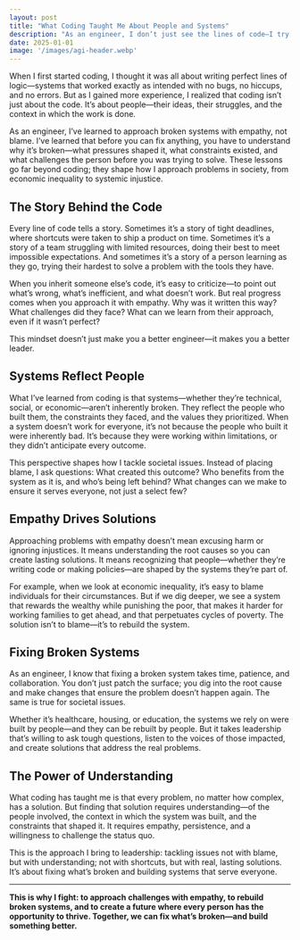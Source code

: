 ```yaml
---
layout: post
title: "What Coding Taught Me About People and Systems"
description: "As an engineer, I don’t just see the lines of code—I try to understand the context: the deadlines, the culture, and the challenges of the person who wrote it. This perspective shapes how I tackle issues in society—with empathy, not blame, and a focus on fixing broken systems."
date: 2025-01-01
image: '/images/agi-header.webp'
---
```


When I first started coding, I thought it was all about writing perfect lines of logic—systems that worked exactly as intended with no bugs, no hiccups, and no errors. But as I gained more experience, I realized that coding isn’t just about the code. It’s about people—their ideas, their struggles, and the context in which the work is done.

As an engineer, I’ve learned to approach broken systems with empathy, not blame. I’ve learned that before you can fix anything, you have to understand why it’s broken—what pressures shaped it, what constraints existed, and what challenges the person before you was trying to solve. These lessons go far beyond coding; they shape how I approach problems in society, from economic inequality to systemic injustice.

## The Story Behind the Code

Every line of code tells a story. Sometimes it’s a story of tight deadlines, where shortcuts were taken to ship a product on time. Sometimes it’s a story of a team struggling with limited resources, doing their best to meet impossible expectations. And sometimes it’s a story of a person learning as they go, trying their hardest to solve a problem with the tools they have.

When you inherit someone else’s code, it’s easy to criticize—to point out what’s wrong, what’s inefficient, and what doesn’t work. But real progress comes when you approach it with empathy. Why was it written this way? What challenges did they face? What can we learn from their approach, even if it wasn’t perfect?

This mindset doesn’t just make you a better engineer—it makes you a better leader.

## Systems Reflect People

What I’ve learned from coding is that systems—whether they’re technical, social, or economic—aren’t inherently broken. They reflect the people who built them, the constraints they faced, and the values they prioritized. When a system doesn’t work for everyone, it’s not because the people who built it were inherently bad. It’s because they were working within limitations, or they didn’t anticipate every outcome.

This perspective shapes how I tackle societal issues. Instead of placing blame, I ask questions: What created this outcome? Who benefits from the system as it is, and who’s being left behind? What changes can we make to ensure it serves everyone, not just a select few?

## Empathy Drives Solutions

Approaching problems with empathy doesn’t mean excusing harm or ignoring injustices. It means understanding the root causes so you can create lasting solutions. It means recognizing that people—whether they’re writing code or making policies—are shaped by the systems they’re part of.

For example, when we look at economic inequality, it’s easy to blame individuals for their circumstances. But if we dig deeper, we see a system that rewards the wealthy while punishing the poor, that makes it harder for working families to get ahead, and that perpetuates cycles of poverty. The solution isn’t to blame—it’s to rebuild the system.

## Fixing Broken Systems

As an engineer, I know that fixing a broken system takes time, patience, and collaboration. You don’t just patch the surface; you dig into the root cause and make changes that ensure the problem doesn’t happen again. The same is true for societal issues.

Whether it’s healthcare, housing, or education, the systems we rely on were built by people—and they can be rebuilt by people. But it takes leadership that’s willing to ask tough questions, listen to the voices of those impacted, and create solutions that address the real problems.

## The Power of Understanding

What coding has taught me is that every problem, no matter how complex, has a solution. But finding that solution requires understanding—of the people involved, the context in which the system was built, and the constraints that shaped it. It requires empathy, persistence, and a willingness to challenge the status quo.

This is the approach I bring to leadership: tackling issues not with blame, but with understanding; not with shortcuts, but with real, lasting solutions. It’s about fixing what’s broken and building systems that serve everyone.

---

**This is why I fight: to approach challenges with empathy, to rebuild broken systems, and to create a future where every person has the opportunity to thrive. Together, we can fix what’s broken—and build something better.**